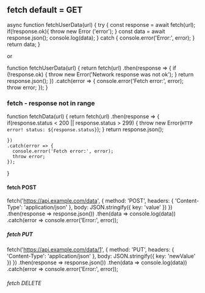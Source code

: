 ## fetch  default = GET 

async function fetchUserData(url) {
  try {
     const response = await fetch(url);  
     if(!response.ok){
         throw new Error ('error'); 
     }
     const data = await response.json(); 
     console.log(data);
  }
    catch {
        console.error('Error:', error); 
    }
return data; 
}

or

function fetchUserData(url) {
  return fetch(url)
    .then(response => {
      if (!response.ok) {
        throw new Error('Network response was not ok');
      }
      return response.json();
    })
    .catch(error => {
      console.error('Fetch error:', error);
      throw error;
    });
}

### fetch - response not in range

function fetchData(url) {
  return fetch(url)
    .then(response => {
      if(response.status < 200 || response.status > 299) {
          throw new Error(`HTTP error! status: ${response.status}`);
      }
    return response.json();

    })
    .catch(error => {
      console.error('Fetch error:', error);
      throw error;
    });
}

#### fetch POST

fetch('https://api.example.com/data', {
  method: 'POST',
  headers: {
    'Content-Type': 'application/json'
  },
  body: JSON.stringify({ key: 'value' })
})
.then(response => response.json())
.then(data => console.log(data))
.catch(error => console.error('Error:', error));

##### fetch PUT

fetch('https://api.example.com/data/1', {
  method: 'PUT',
  headers: {
    'Content-Type': 'application/json'
  },
  body: JSON.stringify({ key: 'newValue' })
})
.then(response => response.json())
.then(data => console.log(data))
.catch(error => console.error('Error:', error));

###### fetch DELETE 